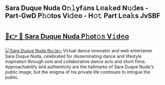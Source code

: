 ## Sara Duque Nuda O𝚗𝚕yf𝚊ns L𝚎a𝚔ed N𝚞𝚍es - Part-GwD P𝚑𝚘tos Vi𝚍𝚎o - H𝚘𝚝 Part L𝚎a𝚔s JvSBF

# <h2><a href="http://kf7997e.oniu.top/?m=Sara+Duque+Nuda">🔗👉 🔴 Sara Duque Nuda P𝚑ot𝚘𝚜 V𝚒d𝚎o</a></h2>

[![Sara Duque Nuda Nu𝚍e𝚜](https://i.imgur.com/0qMVB7G.gif)](http://kf7997e.oniu.top/?m=Sara+Duque+Nuda)
Virtual dance innovator and web entertainer Sara Duque Nuda, celebrated for disseminating dance and lifestyle inspiration through solo and collaborative dance acts and short films. Approachability and authenticity are the hallmarks of Sara Duque Nuda's public image, but the enigma of his private life continues to intrigue the public.  
